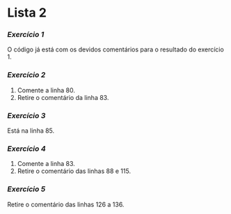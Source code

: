 # **Lista 2**

### _Exercício 1_
O código já está com os devidos comentários para o resultado do exercício 1.

### _Exercício 2_
1. Comente a linha 80.
2. Retire o comentário da linha 83.

### _Exercício 3_
Está na linha 85.

### _Exercício 4_
1. Comente a linha 83.
2. Retire o comentário das linhas 88 e 115.

### _Exercício 5_
Retire o comentário das linhas 126 a 136.


